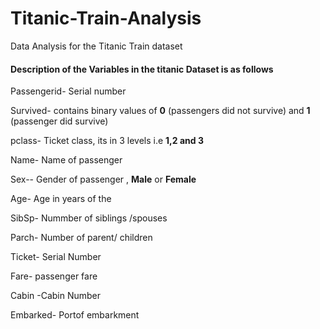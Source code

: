 # Titanic-Train-Analysis
Data Analysis for the Titanic Train dataset

#### Description of the Variables in the titanic Dataset is as follows

Passengerid- Serial number

Survived- contains binary values of **0** (passengers did not survive) and **1** (passenger did survive) 

pclass- Ticket class, its in 3 levels i.e **1,2 and 3** 

Name- Name of passenger

Sex-- Gender of passenger , **Male** or **Female**

Age- Age in years of the 

SibSp- Nummber of siblings /spouses

Parch- Number of parent/ children

Ticket- Serial Number

Fare- passenger fare

Cabin -Cabin Number

Embarked- Portof embarkment
